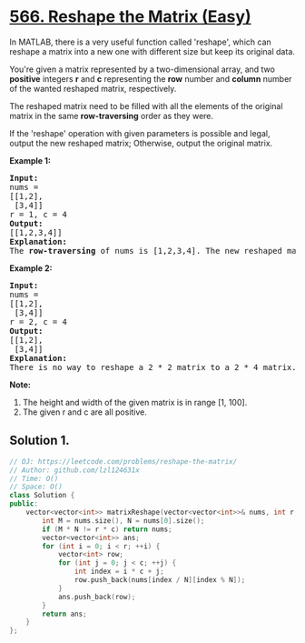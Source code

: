 # [566. Reshape the Matrix (Easy)](https://leetcode.com/problems/reshape-the-matrix/)

<p>In MATLAB, there is a very useful function called 'reshape', which can reshape a matrix into a new one with different size but keep its original data.
</p>

<p>
You're given a matrix represented by a two-dimensional array, and two <b>positive</b> integers <b>r</b> and <b>c</b> representing the <b>row</b> number and <b>column</b> number of the wanted reshaped matrix, respectively.</p>

 <p>The reshaped matrix need to be filled with all the elements of the original matrix in the same <b>row-traversing</b> order as they were.
</p>

<p>
If the 'reshape' operation with given parameters is possible and legal, output the new reshaped matrix; Otherwise, output the original matrix.
</p>

<p><b>Example 1:</b><br>
</p><pre><b>Input:</b> 
nums = 
[[1,2],
 [3,4]]
r = 1, c = 4
<b>Output:</b> 
[[1,2,3,4]]
<b>Explanation:</b><br>The <b>row-traversing</b> of nums is [1,2,3,4]. The new reshaped matrix is a 1 * 4 matrix, fill it row by row by using the previous list.
</pre>
<p></p>

<p><b>Example 2:</b><br>
</p><pre><b>Input:</b> 
nums = 
[[1,2],
 [3,4]]
r = 2, c = 4
<b>Output:</b> 
[[1,2],
 [3,4]]
<b>Explanation:</b><br>There is no way to reshape a 2 * 2 matrix to a 2 * 4 matrix. So output the original matrix.
</pre>
<p></p>

<p><b>Note:</b><br>
</p><ol>
<li>The height and width of the given matrix is in range [1, 100].</li>
<li>The given r and c are all positive.</li>
</ol>
<p></p>

## Solution 1.

```cpp
// OJ: https://leetcode.com/problems/reshape-the-matrix/
// Author: github.com/lzl124631x
// Time: O()
// Space: O()
class Solution {
public:
    vector<vector<int>> matrixReshape(vector<vector<int>>& nums, int r, int c) {
        int M = nums.size(), N = nums[0].size();
        if (M * N != r * c) return nums;
        vector<vector<int>> ans;
        for (int i = 0; i < r; ++i) {
            vector<int> row;
            for (int j = 0; j < c; ++j) {
                int index = i * c + j;
                row.push_back(nums[index / N][index % N]);
            }
            ans.push_back(row);
        }
        return ans;
    }
};
```